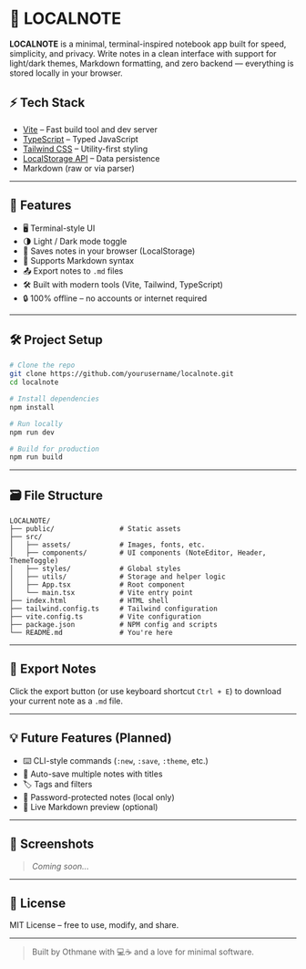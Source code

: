 
# 📝 LOCALNOTE

**LOCALNOTE** is a minimal, terminal-inspired notebook app built for speed, simplicity, and privacy. Write notes in a clean interface with support for light/dark themes, Markdown formatting, and zero backend — everything is stored locally in your browser.

## ⚡ Tech Stack

- [Vite](https://vitejs.dev/) – Fast build tool and dev server
- [TypeScript](https://www.typescriptlang.org/) – Typed JavaScript
- [Tailwind CSS](https://tailwindcss.com/) – Utility-first styling
- [LocalStorage API](https://developer.mozilla.org/en-US/docs/Web/API/Window/localStorage) – Data persistence
- Markdown (raw or via parser)

---

## 🧰 Features

- 🖥 Terminal-style UI
- 🌗 Light / Dark mode toggle
- 💾 Saves notes in your browser (LocalStorage)
- 📝 Supports Markdown syntax
- 📤 Export notes to `.md` files
- 🛠️ Built with modern tools (Vite, Tailwind, TypeScript)
- 🔒 100% offline – no accounts or internet required

---

## 🛠️ Project Setup

```bash
# Clone the repo
git clone https://github.com/yourusername/localnote.git
cd localnote

# Install dependencies
npm install

# Run locally
npm run dev

# Build for production
npm run build
````

---

## 🗃️ File Structure

```
LOCALNOTE/
├── public/                # Static assets
├── src/
│   ├── assets/            # Images, fonts, etc.
│   ├── components/        # UI components (NoteEditor, Header, ThemeToggle)
│   ├── styles/            # Global styles
│   ├── utils/             # Storage and helper logic
│   ├── App.tsx            # Root component
│   └── main.tsx           # Vite entry point
├── index.html             # HTML shell
├── tailwind.config.ts     # Tailwind configuration
├── vite.config.ts         # Vite configuration
├── package.json           # NPM config and scripts
└── README.md              # You're here
```

---

## 📄 Export Notes

Click the export button (or use keyboard shortcut `Ctrl + E`) to download your current note as a `.md` file.

---

## 💡 Future Features (Planned)

* ⌨️ CLI-style commands (`:new`, `:save`, `:theme`, etc.)
* 🧠 Auto-save multiple notes with titles
* 🏷️ Tags and filters
* 🔐 Password-protected notes (local only)
* 🧪 Live Markdown preview (optional)

---

## 📸 Screenshots

> *Coming soon...*

---

## 📃 License

MIT License – free to use, modify, and share.

---

> Built by Othmane with 💻☕ and a love for minimal software.

